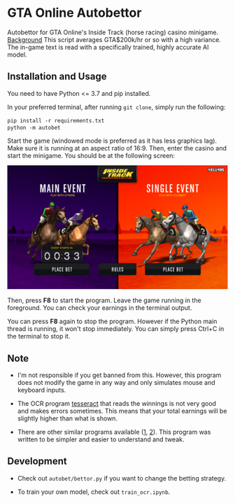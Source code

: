 # GTA Online Autobettor

Autobettor for GTA Online's Inside Track (horse racing) casino minigame. [Background](https://www.reddit.com/r/gtaonline/comments/ciuz70/ultimate_gambling_guide_for_gta_online_odds/) This script averages GTA$200k/hr or so with a high variance. The in-game text is read with a specifically trained, highly accurate AI model.

## Installation and Usage

You need to have Python <= 3.7 and pip installed.

In your preferred terminal, after running `git clone`, simply run the following:

```
pip install -r requirements.txt
python -m autobet
```

Start the game (windowed mode is preferred as it has less graphics lag). Make sure it is running at an aspect ratio of 16:9. Then, enter the casino and start the minigame. You should be at the following screen:

![Minigame Start Screen](images/start_screen.png "Start Screen")

Then, press **F8** to start the program. Leave the game running in the foreground. You can check your earnings in the terminal output.

You can press **F8** again to stop the program. However if the Python main thread is running, it won't stop immediately. You can simply press Ctrl+C in the terminal to stop it.

## Note

- I'm not responsible if you get banned from this. However, this program does not modify the game in any way and only simulates mouse and keyboard inputs.

- The OCR program [tesseract](https://github.com/tesseract-ocr/tesseract) that reads the winnings is not very good and makes errors sometimes. This means that your total earnings will be slightly higher than what is shown.

- There are other similar programs available ([1](https://github.com/list12356/gta_casino_script), [2](https://github.com/MarkusJx/autobet)). This program was written to be simpler and easier to understand and tweak.

## Development

- Check out `autobet/bettor.py` if you want to change the betting strategy.

- To train your own model, check out `train_ocr.ipynb`.
